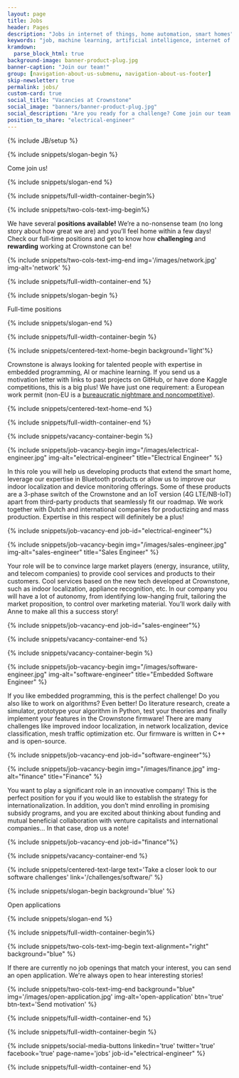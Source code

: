 ```yaml
---
layout: page
title: Jobs
header: Pages
description: "Jobs in internet of things, home automation, smart homes"
keywords: "job, machine learning, artificial intelligence, internet of things, home automation, smart homes"
kramdown: 
  parse_block_html: true
background-image: banner-product-plug.jpg
banner-caption: "Join our team!"
group: [navigation-about-us-submenu, navigation-about-us-footer]
skip-newsletter: true
permalink: jobs/
custom-card: true
social_title: "Vacancies at Crownstone"
social_image: "banners/banner-product-plug.jpg"
social_description: "Are you ready for a challenge? Come join our team as Electrical Engineer! We are looking forward to welcome you in our team!"
position_to_share: "electrical-engineer" 
---
```

{% include JB/setup %}


{% include snippets/slogan-begin %}

Come join us!

{% include snippets/slogan-end %}


{% include snippets/full-width-container-begin%}

{% include snippets/two-cols-text-img-begin%}

We have several **positions available!** We’re a no-nonsense team (no long story about how great we are) and you’ll feel home within a few days! 
Check our full-time positions and get to know how **challenging** and **rewarding** working at Crownstone can be!

{% include snippets/two-cols-text-img-end img='/images/network.jpg' img-alt='network' %}

{% include snippets/full-width-container-end %}


{% include snippets/slogan-begin %}

Full-time positions

{% include snippets/slogan-end %}


{% include snippets/full-width-container-begin %}

{% include snippets/centered-text-home-begin background='light'%}

Crownstone is always looking for talented people with expertise in embedded programming, AI or machine learning. If you send us a motivation letter with links to past projects on GitHub, or have done Kaggle competitions, this is a big plus! We have just one requirement: a European work permit (non-EU is a [bureaucratic nightmare and noncompetitive](https://expatlaw.nl/dutch-highly-skilled-migrant)).

{% include snippets/centered-text-home-end %}

{% include snippets/full-width-container-end %}


{% include snippets/vacancy-container-begin %}

{% include snippets/job-vacancy-begin img="/images/electrical-engineer.jpg" img-alt="electrical-engineer" title="Electrical Engineer" %}

In this role you will help us developing products that extend the smart home, leverage our expertise in Bluetooth products or allow us to improve our indoor localization and device monitoring offerings.
Some of these products are a 3-phase switch of the Crownstone and an IoT version (4G LTE/NB-IoT) apart from third-party products that seamlessly fit our roadmap.
We work together with Dutch and international companies for productizing and mass production. Expertise in this respect will definitely be a plus!

{% include snippets/job-vacancy-end job-id="electrical-engineer"%}


{% include snippets/job-vacancy-begin img="/images/sales-engineer.jpg" img-alt="sales-engineer" title="Sales Engineer" %}

Your role will be to convince large market players (energy, insurance, utility, and telecom companies) to provide cool services and products to their customers. 
Cool services based on the new tech developed at Crownstone, such as indoor localization, appliance recognition, etc. 
In our company you will have a lot of autonomy, from identifying low-hanging fruit, tailoring the market proposition, to control over marketing material. 
You’ll work daily with Anne to make all this a success story!

{% include snippets/job-vacancy-end job-id="sales-engineer"%}


{% include snippets/vacancy-container-end %}



{% include snippets/vacancy-container-begin %}

{% include snippets/job-vacancy-begin img="/images/software-engineer.jpg" img-alt="software-engineer" title="Embedded Software Engineer" %}

If you like embedded programming, this is the perfect challenge! Do you also like to work on algorithms? Even better! 
Do literature research, create a simulator, prototype your algorithm in Python, test your theories and finally implement your features in the Crownstone firmware! 
There are many challenges like improved indoor localization, in network localization, device classification, mesh traffic optimization etc. Our firmware is written in C++ and is open-source. 

{% include snippets/job-vacancy-end job-id="software-engineer"%}


{% include snippets/job-vacancy-begin img="/images/finance.jpg" img-alt="finance" title="Finance" %}

You want to play a significant role in an innovative company! This is the perfect position for you if you would like to establish the strategy for internationalization. 
In addition, you don’t mind enrolling in promising subsidy programs, and you are excited about thinking about funding and mutual beneficial collaboration with venture capitalists and international companies… 
In that case, drop us a note!

{% include snippets/job-vacancy-end job-id="finance"%}


{% include snippets/vacancy-container-end %}


{% include snippets/centered-text-large text='Take a closer look to our software challenges' link='/challenges/software/' %}


{% include snippets/slogan-begin background='blue' %}

Open applications

{% include snippets/slogan-end %}


{% include snippets/full-width-container-begin%}

{% include snippets/two-cols-text-img-begin text-alignment="right" background="blue" %}

If there are currently no job openings that match your interest, you can send an open application. We're always open to hear interesting stories!

{% include snippets/two-cols-text-img-end background="blue" img='/images/open-application.jpg' img-alt='open-application' btn='true' btn-text='Send motivation' %}

{% include snippets/full-width-container-end %}


{% include snippets/full-width-container-begin %}

{% include snippets/social-media-buttons  linkedin='true' twitter='true' facebook='true' page-name='jobs' job-id="electrical-engineer" %}

{% include snippets/full-width-container-end %}

